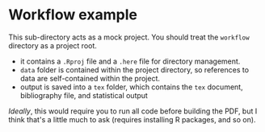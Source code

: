 # Workflow example

This sub-directory acts as a mock project. You should treat the `workflow` directory as a project root. 

- it contains a `.Rproj` file and a `.here` file for directory management.
- `data` folder is contained within the project directory, so references to data are self-contained within the project.
- output is saved into a `tex` folder, which contains the `tex` document, bibliography file, and statistical output

*Ideally*, this would require you to run all code before building the PDF, but I think that's a little much to ask (requires installing R packages, and so on). 
